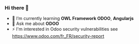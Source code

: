 ### Hi there 👋
- 🌱 I’m currently learning **OWL Framework ODOO**, **Angularjs**
- 💬 Ask me about **ODOO**
- ⚡ I'm interested in Odoo security vulnerabilities see https://www.odoo.com/fr_FR/security-report
